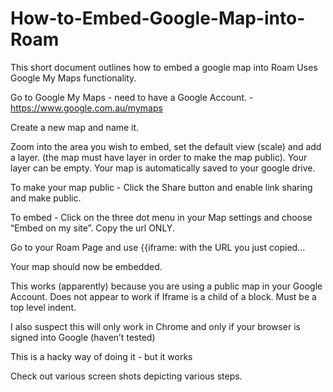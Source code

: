 # How-to-Embed-Google-Map-into-Roam
This short document outlines how to embed a google map into Roam
Uses Google My Maps functionality.

Go to Google My Maps - need to have a Google Account. - https://www.google.com.au/mymaps

Create a new map and name it.

Zoom into the area you wish to embed, set the default view (scale) and add a layer. (the map must have layer in order to make the map public).  Your layer can be empty. Your map is automatically saved to your google drive.

To make your map public - Click the Share button and enable  link sharing and make public. 

To embed - Click on the three dot menu in your Map settings and choose “Embed on my site”. Copy the url ONLY.

Go to your Roam Page and use {{iframe: with the URL you just copied...

Your map should now be embedded.

This works (apparently) because you are using a public map in your Google Account.
Does not appear to work if Iframe is a child of a block.  Must be a top level indent.

I also suspect this will only work in Chrome and only if your browser is signed into Google (haven’t tested)

This is a hacky way of doing it - but it works

Check out various screen shots depicting various steps.

